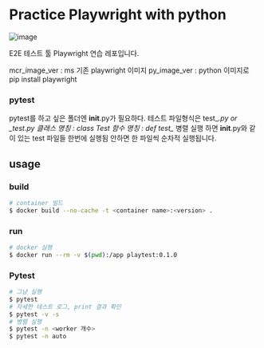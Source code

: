 # Practice Playwright with python
![image](https://github.com/user-attachments/assets/42876d37-8ea2-46e3-823c-ed61a7ed7a97)

E2E 테스트 툴 Playwright 연습 레포입니다.

mcr_image_ver : ms 기존 playwright 이미지
py_image_ver : python 이미지로 pip install playwright

### pytest
pytest를 하고 싶은 폴더엔 __init__.py가 필요하다.
테스트 파일형식은 test_*.py or *_test.py
클래스 명칭 : class Test*
함수 명칭 : def test_*
병렬 실행 하면 __init__.py와 같이 있는 test 파일들 한번에 실행됨
안하면 한 파일씩 순차적 실행됩니다.

## usage
### build
```bash
# container 빌드
$ docker build --no-cache -t <container name>:<version> .
```

### run
```bash
# docker 실행
$ docker run --rm -v $(pwd):/app playtest:0.1.0
```

### Pytest
```bash
# 그냥 실행
$ pytest
# 자세한 테스트 로그, print 결과 확인
$ pytest -v -s
# 병렬 실행
$ pytest -n <worker 개수>
$ pytest -n auto
```